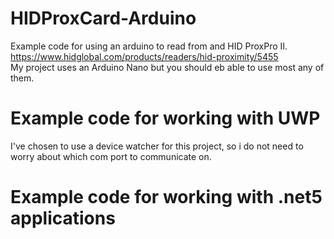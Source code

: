 # HIDProxCard-Arduino
Example code for using an arduino to read from and HID ProxPro II. <br />
https://www.hidglobal.com/products/readers/hid-proximity/5455 <br />
My project uses an Arduino Nano but you should eb able to use most any of them. 




# Example code for working with UWP
I've chosen to use a device watcher for this project, so i do not need to worry about which com port to communicate on. 



# Example code for working with .net5 applications

